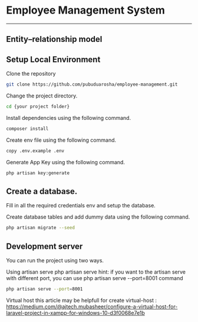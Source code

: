 # Employee Management System
----------------------------------------


## Entity–relationship model

## Setup Local Environment

Clone the repository <github repo link>


```sh
git clone https://github.com/pubuduarosha/employee-management.git
```

Change the project directory.

```sh
cd {your project folder}
```

Install dependencies using the following command.

```sh
composer install
```

Create env file using the following command.

```sh
copy .env.example .env
```
Generate App Key using the following command. 

```sh
php artisan key:generate
```

## Create a database.

Fill in all the required credentials env and setup the database.

Create database tables and add dummy data using the following command.

```sh
php artisan migrate --seed
```

## Development server

You can run the project using two ways.

Using artisan serve php artisan serve hint: if you want to the artisan serve with different port, you can use php artisan serve --port=8001 command

```sh
php artisan serve --port=8001
```

Virtual host this article may be helpfull for create virtual-host : https://medium.com/@ajtech.mubasheer/configure-a-virtual-host-for-laravel-project-in-xampp-for-windows-10-d3f0068e7e1b

